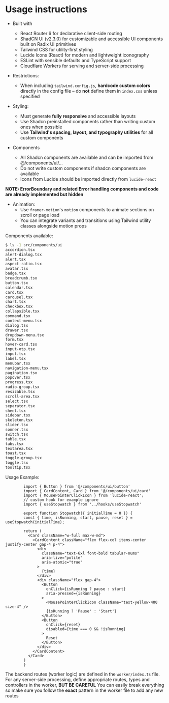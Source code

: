 # Usage instructions

- Built with
    * React Router 6 for declarative client-side routing
    * ShadCN UI (v2.3.0) for customizable and accessible UI components built on Radix UI primitives
    * Tailwind CSS for utility-first styling
    * Lucide Icons (React) for modern and lightweight iconography
    * ESLint with sensible defaults and TypeScript support
    * Cloudflare Workers for serving and server-side processing

- Restrictions:
  * When including `tailwind.config.js`, **hardcode custom colors** directly in the config file – do **not** define them in `index.css` unless specified

- Styling:
  * Must generate **fully responsive** and accessible layouts
  * Use Shadcn preinstalled components rather than writing custom ones when possible
  * Use **Tailwind's spacing, layout, and typography utilities** for all custom components

- Components
  * All Shadcn components are available and can be imported from @/components/ui/...
  * Do not write custom components if shadcn components are available
  * Icons from Lucide should be imported directly from `lucide-react`

**NOTE: ErrorBoundary and related Error handling components and code are already implemented but hidden**

- Animation:
  * Use `framer-motion`'s `motion` components to animate sections on scroll or page load
  * You can integrate variants and transitions using Tailwind utility classes alongside motion props

Components available:
```sh
$ ls -1 src/components/ui
accordion.tsx
alert-dialog.tsx
alert.tsx
aspect-ratio.tsx
avatar.tsx
badge.tsx
breadcrumb.tsx
button.tsx
calendar.tsx
card.tsx
carousel.tsx
chart.tsx
checkbox.tsx
collapsible.tsx
command.tsx
context-menu.tsx
dialog.tsx
drawer.tsx
dropdown-menu.tsx
form.tsx
hover-card.tsx
input-otp.tsx
input.tsx
label.tsx
menubar.tsx
navigation-menu.tsx
pagination.tsx
popover.tsx
progress.tsx
radio-group.tsx
resizable.tsx
scroll-area.tsx
select.tsx
separator.tsx
sheet.tsx
sidebar.tsx
skeleton.tsx
slider.tsx
sonner.tsx
switch.tsx
table.tsx
tabs.tsx
textarea.tsx
toast.tsx
toggle-group.tsx
toggle.tsx
tooltip.tsx
```

Usage Example:
```tsx file="example.tsx"
        import { Button } from '@/components/ui/button'
        import { CardContent, Card } from '@/components/ui/card'
        import { MousePointerClickIcon } from 'lucide-react';
        // custom hook for example ignore
        import { useStopwatch } from '../hooks/useStopwatch'

        export function Stopwatch({ initialTime = 0 }) {
        const { time, isRunning, start, pause, reset } = useStopwatch(initialTime);

        return (
          <Card className="w-full max-w-md">
            <CardContent className="flex flex-col items-center justify-center gap-4 p-4">
              <div 
                className="text-6xl font-bold tabular-nums" 
                aria-live="polite"
                aria-atomic="true"
              >
                {time}
              </div>
              <div className="flex gap-4">
                <Button 
                  onClick={isRunning ? pause : start}
                  aria-pressed={isRunning}
                >
                  <MousePointerClickIcon className="text-yellow-400 size-4" />
                  {isRunning ? 'Pause' : 'Start'}
                </Button>
                <Button 
                  onClick={reset}
                  disabled={time === 0 && !isRunning}
                >
                  Reset
                </Button>
              </div>
            </CardContent>
          </Card>
        )
        }
```

The backend routes (worker logic) are defined in the `worker/index.ts` file. For any server-side processing, define appropriate routes, types and controllers in the worker, **BUT BE CAREFUL** You can easily break everything so make sure you follow the **exact** pattern in the worker file to add any new routes